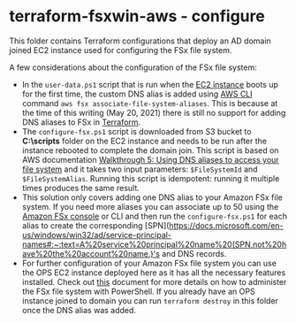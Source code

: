 # terraform-fsxwin-aws - configure
This folder contains Terraform configurations that deploy an AD domain joined EC2 instance used for configuring the FSx file system.

A few considerations about the configuration of the FSx file system:
* In the ```user-data.ps1``` script that is run when the [EC2 instance](https://docs.aws.amazon.com/AWSEC2/latest/UserGuide/instancedata-add-user-data.html) boots up for the first time, the custom DNS alias is added using [AWS CLI](https://awscli.amazonaws.com/v2/documentation/api/latest/reference/fsx/associate-file-system-aliases.html) command ```aws fsx associate-file-system-aliases```. This is because at the time of this writing (May 20, 2021) there is still no support for adding DNS aliases to FSx in [Terraform](https://github.com/hashicorp/terraform-provider-aws/issues/16548). 
* The ```configure-fsx.ps1``` script is downloaded from S3 bucket to **C:\scripts** folder on the EC2 instance and needs to be run after the instance rebooted to complete the domain join. This script is based on AWS documentation [Walkthrough 5: Using DNS aliases to access your file system](https://docs.aws.amazon.com/fsx/latest/WindowsGuide/walkthrough05-file-system-custom-CNAME.html) and it takes two input parameters: ```$FileSystemId``` and ```$FileSystemAlias```. Running this script is idempotent: running it multiple times produces the same result. 
* This solution only covers adding one DNS alias to your Amazon FSx file system. If you need more aliases you can associate up to 50 using the [Amazon FSx console](https://docs.aws.amazon.com/fsx/latest/WindowsGuide/walkthrough05-file-system-custom-CNAME.html) or CLI and then run the ```configure-fsx.ps1``` for each alias to create the corresponding [SPN](https://docs.microsoft.com/en-us/windows/win32/ad/service-principal-names#:~:text=A%20service%20principal%20name%20(SPN,not%20have%20the%20account%20name.)'s and DNS records.
* For further configuration of your Amazon FSx file system you can use the OPS EC2 instance deployed here as it has all the necessary features installed. Check out [this](https://docs.aws.amazon.com/fsx/latest/WindowsGuide/remote-pwrshell.html) document for more details on how to administer the FSx file system with PowerShell. If you already have an OPS instance joined to domain you can run ```terraform destroy``` in this folder once the DNS alias was added.